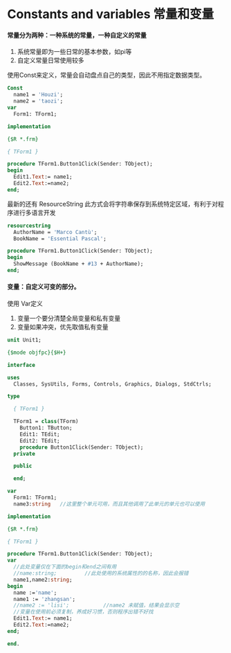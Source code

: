 # Constants and variables 常量和变量

#### 常量分为两种：一种系统的常量，一种自定义的常量

1. 系统常量即为一些日常的基本参数，如pi等
2. 自定义常量日常使用较多

使用Const来定义，常量会自动盘点自己的类型，因此不用指定数据类型。

```pascal
Const
  name1 = 'Houzi';
  name2 = 'taozi';
var
  Form1: TForm1;

implementation

{$R *.frm}

{ TForm1 }

procedure TForm1.Button1Click(Sender: TObject);
begin
  Edit1.Text:= name1;
  Edit2.Text:=name2;
end;    
```

最新的还有 ResourceString 此方式会将字符串保存到系统特定区域，有利于对程序进行多语言开发

```pascal
resourcestring
  AuthorName = 'Marco Cantù';
  BookName = 'Essential Pascal';

procedure TForm1.Button1Click(Sender: TObject);
begin
  ShowMessage (BookName + #13 + AuthorName);
end;
```



#### 变量：自定义可变的部分。

使用 Var定义

1. 变量一个要分清楚全局变量和私有变量
2. 变量如果冲突，优先取值私有变量

```pascal
unit Unit1;

{$mode objfpc}{$H+}

interface

uses
  Classes, SysUtils, Forms, Controls, Graphics, Dialogs, StdCtrls;

type

  { TForm1 }

  TForm1 = class(TForm)
    Button1: TButton;
    Edit1: TEdit;
    Edit2: TEdit;
    procedure Button1Click(Sender: TObject);
  private

  public

  end;

var
  Form1: TForm1;
  name3:string   //这里整个单元可用，而且其他调用了此单元的单元也可以使用

implementation

{$R *.frm}

{ TForm1 }

procedure TForm1.Button1Click(Sender: TObject);
var
  //此处变量仅在下面的begin和end之间有用
  //name:string;         //此处使用的系统属性的的名称，因此会报错
  name1,name2:string;
begin
  name :='name';
  name1 := 'zhangsan';
  //name2 := 'lisi';           //name2 未赋值，结果会显示空
  //变量在使用前必须复制，养成好习惯，否则程序出错不好找
  Edit1.Text:= name1;
  Edit2.Text:=name2;
end;

end.

```





